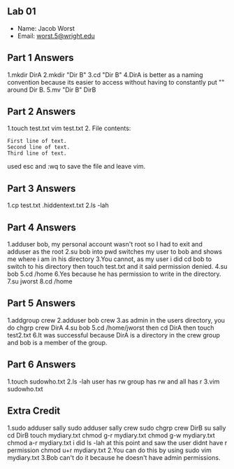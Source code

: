 ## Lab 01

- Name: Jacob Worst
- Email: worst.5@wright.edu

## Part 1 Answers

1.mkdir DirA
2.mkdir "Dir B"
3.cd "Dir B"
4.DirA is better as a naming convention because its easier to access without having to constantly put "" around Dir B.
5.mv "Dir B" DirB

## Part 2 Answers

1.touch test.txt
  vim test.txt
2. File contents:

```
First line of text.
Second line of text.
Third line of text.
```
used esc and :wq to save the file and leave vim.

## Part 3 Answers

1.cp test.txt .hiddentext.txt
2.ls -lah

## Part 4 Answers

1.adduser bob, my personal account wasn't root so I had to exit and adduser as the root
2.su bob into pwd switches my user to bob and shows me where i am in his directory
3.You cannot, as my user i did cd bob to switch to his directory then touch test.txt and it said permission denied.
4.su bob
5.cd /home
6.Yes because he has permission to write in the directory.
7.su jworst
8.cd /home

## Part 5 Answers

1.addgroup crew
2.adduser bob crew
3.as admin in the users directory, you do chgrp crew DirA
4.su bob
5.cd /home/jworst then cd DirA then touch test2.txt
6.It was successful because DirA is a directory in the crew group and bob is a member of the group.

## Part 6 Answers

1.touch sudowho.txt
2.ls -lah user has rw group has rw and all has r
3.vim sudowho.txt

## Extra Credit

1.sudo adduser sally
  sudo adduser sally crew
  sudo chgrp crew DirB
  su sally
  cd DirB
  touch mydiary.txt
  chmod g-r mydiary.txt
  chmod g-w mydiary.txt
  chmod a-r mydiary.txt
  i did ls -lah at this point and saw the user didnt have r permission
  chmod u+r mydiary.txt
2.You can do this by using sudo vim mydiary.txt
3.Bob can't do it because he doesn't have admin permissions.
